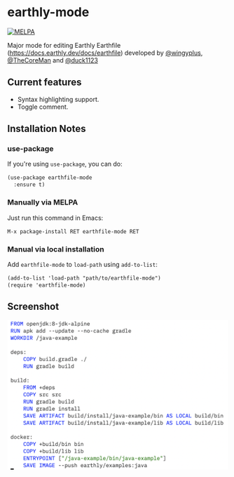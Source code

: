 # earthly-mode

[![MELPA](https://melpa.org/packages/earthfile-mode-badge.svg)](https://melpa.org/#/earthfile-mode)

Major mode for editing Earthly Earthfile (https://docs.earthly.dev/docs/earthfile) developed
by [@wingyplus](https://github.com/wingyplus), [@TheCoreMan](https://github.com/TheCoreMan) and [@duck1123](https://github.com/duck1123)

## Current features

* Syntax highlighting support.
* Toggle comment.

## Installation Notes

### use-package

If you're using `use-package`, you can do:

```elisp
(use-package earthfile-mode
  :ensure t)
```

### Manually via MELPA

Just run this command in Emacs:

```
M-x package-install RET earthfile-mode RET
```

### Manual via local installation

Add `earthfile-mode` to `load-path` using `add-to-list`:

```elisp
(add-to-list 'load-path "path/to/earthfile-mode")
(require 'earthfile-mode)
```

## Screenshot

![Earthfile syntax](Screenshot.png)
